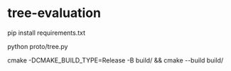 # tree-evaluation

pip install requirements.txt

python proto/tree.py

cmake -DCMAKE_BUILD_TYPE=Release -B build/ && cmake --build build/
